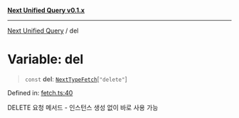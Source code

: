 [**Next Unified Query v0.1.x**](../README.md)

***

[Next Unified Query](../globals.md) / del

# Variable: del

> `const` **del**: [`NextTypeFetch`](../interfaces/NextTypeFetch.md)\[`"delete"`\]

Defined in: [fetch.ts:40](https://github.com/newExpand/next-unified-query/blob/main/packages/core/src/fetch.ts#L40)

DELETE 요청 메서드 - 인스턴스 생성 없이 바로 사용 가능
